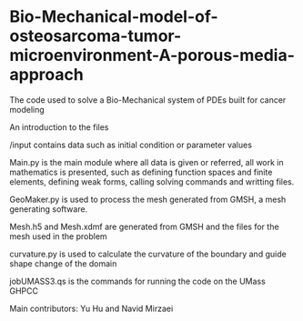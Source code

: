 # Bio-Mechanical-model-of-osteosarcoma-tumor-microenvironment-A-porous-media-approach

The code used to solve a Bio-Mechanical system of PDEs built for cancer modeling

An introduction to the files

/input contains data such as initial condition or parameter values

Main.py is the main module where all data is given or referred, all work in mathematics is presented, such as defining function spaces and finite elements, defining weak forms, calling solving commands and writting files.

GeoMaker.py is used to process the mesh generated from GMSH, a mesh generating software.

Mesh.h5 and Mesh.xdmf are generated from GMSH and the files for the mesh used in the problem

curvature.py is used to calculate the curvature of the boundary and guide shape change of the domain

jobUMASS3.qs is the commands for running the code on the UMass GHPCC

Main contributors: Yu Hu and Navid Mirzaei
